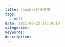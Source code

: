 ```yaml
---
title: rancher初步使用
tags:
  - null
date: 2021-06-23 14:14:14
categories:
keywords:
description:
---
```

